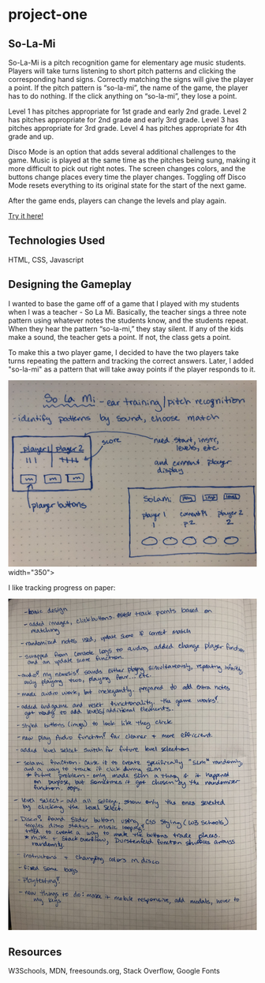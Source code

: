 # project-one

## So-La-Mi

So-La-Mi is a pitch recognition game for elementary age music students.  Players will take turns listening to short pitch patterns and clicking the corresponding hand signs.  Correctly matching the signs will give the player a point.  If the pitch pattern is “so-la-mi”, the name of the game, the player has to do nothing. If the click anything on “so-la-mi”, they lose a point.

Level 1 has pitches appropriate for 1st grade and early 2nd grade.
Level 2 has pitches appropriate for 2nd grade and early 3rd grade.
Level 3 has pitches appropriate for 3rd grade.
Level 4 has pitches appropriate for 4th grade and up.

Disco Mode is an option that adds several additional challenges to the game.  Music is played at the same time as the pitches being sung, making it more difficult to pick out right notes.  The screen changes colors, and the buttons change places every time the player changes.  Toggling off Disco Mode resets everything to its original state for the start of the next game.

After the game ends, players can change the levels and play again.

[Try it here!](https://kelcc169.github.io/project-one/)

## Technologies Used

HTML, CSS, Javascript

## Designing the Gameplay

I wanted to base the game off of a game that I played with my students when I was a teacher - So La Mi.  Basically, the teacher sings a three note pattern using whatever notes the students know, and the students repeat. When they hear the pattern “so-la-mi,” they stay silent. If any of the kids make a sound, the teacher gets a point. If not, the class gets a point.

To make this a two player game, I decided to have the two players take turns repeating the pattern and tracking the correct answers. Later, I added "so-la-mi" as a pattern that will take away points if the player responds to it.

![Sketch](planning/sketch.JPG) width="350">

I like tracking progress on paper:

![Journal](planning/journal.JPG)

## Resources
W3Schools, MDN, freesounds.org, Stack Overflow, Google Fonts